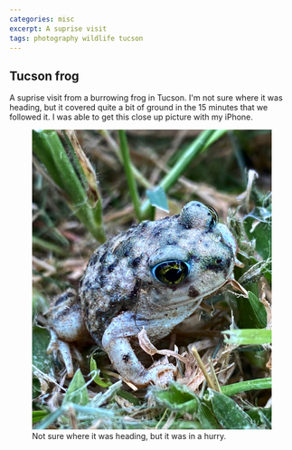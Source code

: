 ```yaml
---
categories: misc
excerpt: A suprise visit
tags: photography wildlife tucson 
---
```

## Tucson frog
A suprise visit from a burrowing frog in Tucson.  I'm not sure where it was heading, but it covered quite a bit of ground in the 15 minutes that we followed it.  I was able to get this close up picture with my iPhone. 

<figure>
<img src="/assets/images/TucsonFrog.JPG" alt="frog wandering the park in Tucson"  class="full">
<figurecaption>Not sure where it was heading, but it was in a hurry.</figurecaption>
</figure>